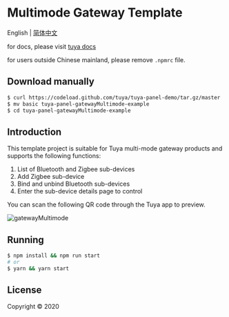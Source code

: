 # Multimode Gateway Template

English | [简体中文](./README-zh_CN.md)

for docs, please visit [tuya docs](https://docs.tuya.com)

for users outside Chinese mainland, please remove `.npmrc` file.

## Download manually

```bash
$ curl https://codeload.github.com/tuya/tuya-panel-demo/tar.gz/master | tar -xz --strip=2 tuya-panel-demo-master/examples/gatewayMultimode
$ mv basic tuya-panel-gatewayMultimode-example
$ cd tuya-panel-gatewayMultimode-example
```

## Introduction

This template project is suitable for Tuya multi-mode gateway products and supports the following functions:
1. List of Bluetooth and Zigbee sub-devices
2. Add Zigbee sub-device
3. Bind and unbind Bluetooth sub-devices
4. Enter the sub-device details page to control

You can scan the following QR code through the Tuya app to preview.

![gatewayMultimode](https://imagesd.tuyaus.com/tyims/rms-static/5c152260-e552-11eb-b60d-0f9713885502-1626342745990.png?tyName=multimodeGateway.png)

## Running

```bash
$ npm install && npm run start
# or
$ yarn && yarn start
```

## License

Copyright © 2020
